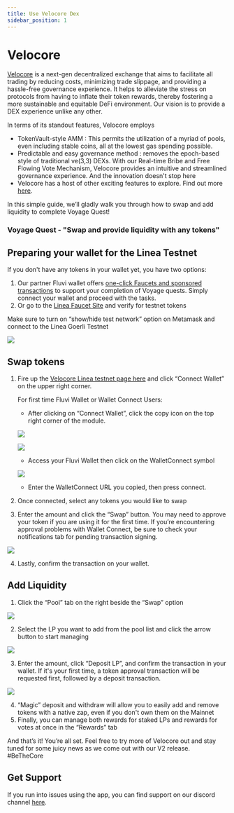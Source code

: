 ```yaml
---
title: Use Velocore Dex
sidebar_position: 1
---
```


# Velocore

[Velocore](http://linea.velocore.xyz) is a next-gen decentralized exchange that aims to facilitate all trading by reducing costs, minimizing trade slippage, and providing a hassle-free governance experience. It helps to alleviate the stress on protocols from having to inflate their token rewards, thereby fostering a more sustainable and equitable DeFi environment. Our vision is to provide a DEX experience unlike any other.

In terms of its standout features, Velocore employs

- TokenVault-style AMM : This permits the utilization of a myriad of pools, even including stable coins, all at the lowest gas spending possible.
- Predictable and easy governance method : removes the epoch-based style of traditional ve(3,3) DEXs. With our Real-time Bribe and Free Flowing Vote Mechanism, Velocore provides an intuitive and streamlined governance experience. And the innovation doesn't stop here
- Velocore has a host of other exciting features to explore. Find out more [here](https://docs.velocore.xyz).

In this simple guide, we’ll gladly walk you through how to swap and add liquidity to complete Voyage Quest!

### Voyage Quest - "Swap and provide liquidity with any tokens"

## Preparing your wallet for the Linea Testnet

If you don't have any tokens in your wallet yet, you have two options:

1.  Our partner Fluvi wallet offers [one-click Faucets and sponsored transactions](https://linea-quest.fluvi.io) to support your completion of Voyage quests. Simply connect your wallet and proceed with the tasks.
2.  Or go to the [Linea Faucet Site](https://faucet.goerli.linea.build) and verify for testnet tokens

Make sure to turn on “show/hide test network” option on Metamask and connect to the Linea Goerli Testnet

![](/img/quests/velocore/image8.png)

## Swap tokens

1.  Fire up the [Velocore Linea testnet page here](https://linea.velocore.xyz/) and click “Connect Wallet” on the upper right corner.

    For first time Fluvi Wallet or Wallet Connect Users:

    - After clicking on “Connect Wallet”, click the copy icon on the top right corner of the module.

    ![](/img/quests/velocore/image2.png)

    ![](/img/quests/velocore/image9.png)

    - Access your Fluvi Wallet then click on the WalletConnect symbol

    ![](/img/quests/velocore/image4.png)

    - Enter the WalletConnect URL you copied, then press connect.

2.  Once connected, select any tokens you would like to swap
3.  Enter the amount and click the “Swap” button. You may need to approve your token if you are using it for the first time. If you’re encountering approval problems with Wallet Connect, be sure to check your notifications tab for pending transaction signing.

![](/img/quests/velocore/image6.png)

4.  Lastly, confirm the transaction on your wallet.

## Add Liquidity

1.  Click the “Pool” tab on the right beside the “Swap” option

![](/img/quests/velocore/image3.png)

2.  Select the LP you want to add from the pool list and click the arrow button to start managing

![](/img/quests/velocore/image7.png)

3.  Enter the amount, click “Deposit LP”, and confirm the transaction in your wallet. If it's your first time, a token approval transaction will be requested first, followed by a deposit transaction.

![](/img/quests/velocore/image1.png)

4.  “Magic” deposit and withdraw will allow you to easily add and remove tokens with a native zap, even if you don't own them on the Mainnet
5.  Finally, you can manage both rewards for staked LPs and rewards for votes at once in the “Rewards” tab

And that’s it! You’re all set. Feel free to try more of Velocore out and stay tuned for some juicy news as we come out with our V2 release. #BeTheCore

## Get Support

If you run into issues using the app, you can find support on our discord channel [here](https://discord.gg/velocorexyz).
